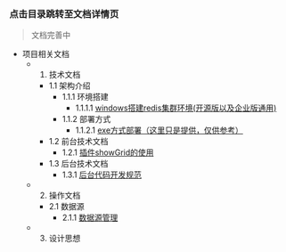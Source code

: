 ### 点击目录跳转至文档详情页

> 文档完善中

- 项目相关文档
    - 1. 技术文档
        - 1.1 架构介绍
            - 1.1.1 环境搭建
                - 1.1.1.1 [windows搭建redis集群环境(开源版以及企业版通用)](https://mp.weixin.qq.com/s/-j7xWeex0XULuS9x-K9RzA)
            - 1.1.2 部署方式
                - 1.1.2.1 [exe方式部署（这里只是提供，仅供参考）](https://mp.weixin.qq.com/s/ukow_OKtLC5E_oVicyTecg)
        - 1.2 前台技术文档
            - 1.2.1 [插件showGrid的使用](https://mp.weixin.qq.com/s/yUFQCL1_ZfjSf5rnGgdF4g)
        - 1.3 后台技术文档
            - 1.3.1 [后台代码开发规范](https://mp.weixin.qq.com/s/4P0PSU1uvfS5Ke4vCAKTVA)
    - 2. 操作文档
        - 2.1 数据源
            - 2.1.1 [数据源管理](https://mp.weixin.qq.com/s/VRR8joAI949XQ-J2RqbSpw)
    - 3. 设计思想